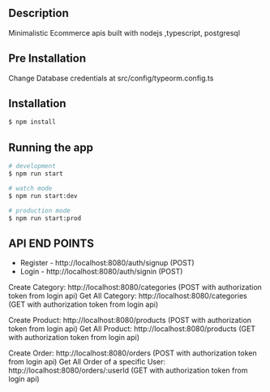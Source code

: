 
## Description

Minimalistic Ecommerce apis built with nodejs ,typescript, postgresql

## Pre Installation
Change Database credentials at src/config/typeorm.config.ts

## Installation

```bash
$ npm install
```

## Running the app

```bash
# development
$ npm run start

# watch mode
$ npm run start:dev

# production mode
$ npm run start:prod
```

## API END POINTS

 - Register -  http://localhost:8080/auth/signup (POST)
 - Login -  http://localhost:8080/auth/signin (POST)

Create Category: http://localhost:8080/categories (POST with authorization token from login api)
Get All Category: http://localhost:8080/categories (GET with authorization token from login api)


Create Product: http://localhost:8080/products (POST with authorization token from login api)
Get All Product: http://localhost:8080/products (GET with authorization token from login api)

Create Order: http://localhost:8080/orders (POST with authorization token from login api)
Get All Order of a specific User: http://localhost:8080/orders/:userId (GET with authorization token from login api)




